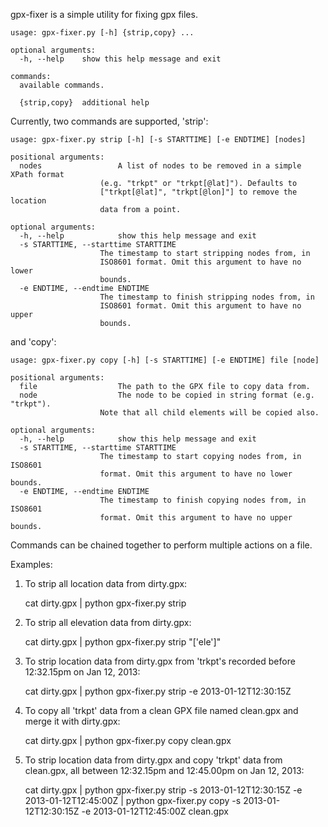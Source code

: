 gpx-fixer is a simple utility for fixing gpx files.

	usage: gpx-fixer.py [-h] {strip,copy} ...

	optional arguments:
	  -h, --help    show this help message and exit

	commands:
	  available commands.

	  {strip,copy}  additional help

Currently, two commands are supported, 'strip':

	usage: gpx-fixer.py strip [-h] [-s STARTTIME] [-e ENDTIME] [nodes]

	positional arguments:
	  nodes                 A list of nodes to be removed in a simple XPath format
		                (e.g. "trkpt" or "trkpt[@lat]"). Defaults to
		                ["trkpt[@lat]", "trkpt[@lon]"] to remove the location
		                data from a point.

	optional arguments:
	  -h, --help            show this help message and exit
	  -s STARTTIME, --starttime STARTTIME
		                The timestamp to start stripping nodes from, in
		                ISO8601 format. Omit this argument to have no lower
		                bounds.
	  -e ENDTIME, --endtime ENDTIME
		                The timestamp to finish stripping nodes from, in
		                ISO8601 format. Omit this argument to have no upper
		                bounds.

and 'copy':

	usage: gpx-fixer.py copy [-h] [-s STARTTIME] [-e ENDTIME] file [node]

	positional arguments:
	  file                  The path to the GPX file to copy data from.
	  node                  The node to be copied in string format (e.g. "trkpt").
		                Note that all child elements will be copied also.

	optional arguments:
	  -h, --help            show this help message and exit
	  -s STARTTIME, --starttime STARTTIME
		                The timestamp to start copying nodes from, in ISO8601
		                format. Omit this argument to have no lower bounds.
	  -e ENDTIME, --endtime ENDTIME
		                The timestamp to finish copying nodes from, in ISO8601
		                format. Omit this argument to have no upper bounds.


Commands can be chained together to perform multiple actions on a file.

Examples:

1) To strip all location data from dirty.gpx:

	cat dirty.gpx | python gpx-fixer.py strip 

2) To strip all elevation data from dirty.gpx:

	cat dirty.gpx | python gpx-fixer.py strip "['ele']"

2) To strip location data from dirty.gpx from 'trkpt's recorded before 12:32.15pm on Jan 12, 2013:

	cat dirty.gpx | python gpx-fixer.py strip -e 2013-01-12T12:30:15Z

3) To copy all 'trkpt' data from a clean GPX file named clean.gpx and merge it with dirty.gpx:

	cat dirty.gpx | python gpx-fixer.py copy clean.gpx

4) To strip location data from dirty.gpx and copy 'trkpt' data from clean.gpx, all between 12:32.15pm and 12:45.00pm on Jan 12, 2013:

	cat dirty.gpx | python gpx-fixer.py strip -s 2013-01-12T12:30:15Z -e 2013-01-12T12:45:00Z | python gpx-fixer.py copy -s 2013-01-12T12:30:15Z -e 2013-01-12T12:45:00Z clean.gpx
